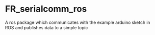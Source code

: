 # FR_serialcomm_ros
A ros package which communicates with the example arduino sketch in ROS and publishes data to a simple topic
